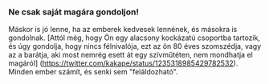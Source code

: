 ### Ne csak saját magára gondoljon!

 Máskor is jó lenne, ha az emberek kedvesek lennének, és másokra is gondolnak. [Attól még, hogy Ön egy alacsony kockázatú csoportba tartozik, és úgy gondolja, hogy nincs félnivalója, ezt az ön 80 éves szomszédja, vagy az a barátja, aki most nemrég esett át egy szívműtéten, nem mondhatja el magáról] (https://twitter.com/kakape/status/1235318985429782532). Minden ember számít, és senki sem "feláldozható".
